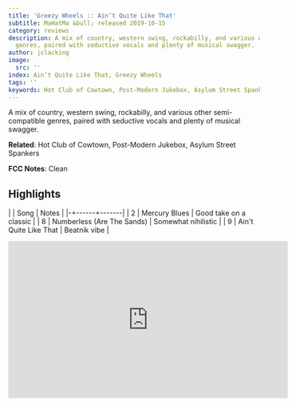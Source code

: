 ```yaml
---
title: 'Greezy Wheels :: Ain’t Quite Like That'
subtitle: MaHatMa &bull; released 2019-10-15
category: reviews
description: A mix of country, western swing, rockabilly, and various other semi-compatible
  genres, paired with seductive vocals and plenty of musical swagger.
author: jclacking
image:
  src: ''
index: Ain’t Quite Like That, Greezy Wheels
tags: ''
keywords: Hot Club of Cowtown, Post-Modern Jukebox, Asylum Street Spankers, MaHatMa
---
```

A mix of country, western swing, rockabilly, and various other semi-compatible genres, paired with seductive vocals and plenty of musical swagger.<!--more-->

**Related**: Hot Club of Cowtown, Post-Modern Jukebox, Asylum Street Spankers

**FCC Notes**: Clean

## Highlights

| | Song | Notes |
|-+------+-------|
| 2 | Mercury Blues | Good take on a classic |
| 8 | Numberless (Are The Sands) | Somewhat nihilistic |
| 9 | Ain't Quite Like That | Beatnik vibe |

<div class="tlo-detail-video"><iframe width="560" height="315" src="https://www.youtube.com/embed/DCJ5Mjb2vC0" frameborder="0" allow="autoplay; encrypted-media" allowfullscreen></iframe></div>

